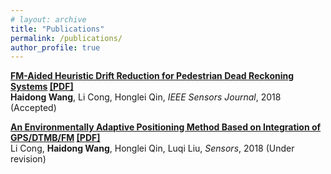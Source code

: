 ```yaml
---
# layout: archive
title: "Publications"
permalink: /publications/
author_profile: true
---
```


<!-- {% if author.googlescholar %}
  You can also find my articles on <u><a href="{{author.googlescholar}}">my Google Scholar profile</a>.</u>
{% endif %}

{% include base_path %}

{% for post in site.publications reversed %}
  {% include archive-single.html %}
{% endfor %} -->

<!-- <style>a:hover {text-decoration:underline;}</style> -->


<b>[FM-Aided Heuristic Drift Reduction for Pedestrian Dead Reckoning Systems](https://cleartune.github.io/publication/PDR)  [[PDF]](https://cleartune.github.io/files/Paper_PDR.pdf)</b> <br> 
<b>Haidong Wang</b>, Li Cong, Honglei Qin, <i>IEEE Sensors Journal</i>, 2018 (Accepted)

<b>[An Environmentally Adaptive Positioning Method Based on Integration of GPS/DTMB/FM](https://cleartune.github.io/publication/GPS_DTMB_FM)  [[PDF]](https://cleartune.github.io/files/Paper_GPS_DTMB_FM.pdf)</b> <br>
Li Cong, <b>Haidong Wang</b>, Honglei Qin, Luqi Liu, <i>Sensors</i>, 2018 (Under revision)
